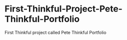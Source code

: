 # First-Thinkful-Project-Pete-Thinkful-Portfolio
First Thinkful project called Pete Thinkful Portfolio
